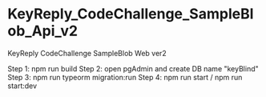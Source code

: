 # KeyReply_CodeChallenge_SampleBlob_Api_v2

KeyReply CodeChallenge SampleBlob Web ver2

Step 1: npm run build
Step 2: open pgAdmin and create DB name "keyBlind"
Step 3: npm run typeorm migration:run
Step 4: npm run start / npm run start:dev
